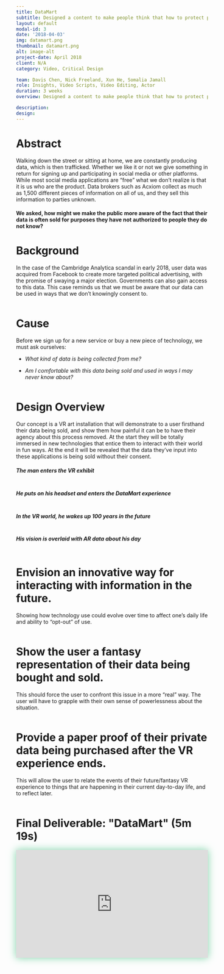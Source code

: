 ```yaml
---
title: DataMart
subtitle: Designed a content to make people think that how to protect personal online data as they feel necessary.<br>Utilized Premiere Pro and After Effects to create clips of rich content as prototype to present the design idea.
layout: default
modal-id: 3
date: '2018-04-03'
img: datamart.png
thumbnail: datamart.png
alt: image-alt
project-date: April 2018
client: N/A
category: Video, Critical Design

team: Davis Chen, Nick Freeland, Xun He, Somalia Jamall
role: Insights, Video Scripts, Video Editing, Actor
duration: 3 weeks
overview: Designed a content to make people think that how to protect personal online data as they feel necessary.<br>Utilized Premiere Pro and After Effects to create clips of rich content as prototype to present the design idea.

description: 
design:
---
```

<div class="row bg-light-gray"> <!-- eternal structure: row col-xl-12 modal-body 1 *edit bg color here*-->
<div class="col-xl-12"> <!-- eternal structure: row col-xl-12 modal-body 2-->
<div class="modal-body"> <!-- eternal structure: row col-xl-12 modal-body 3-->
    <!-- post content start-->
    <div class="container">
    <div class="row text-left text-general">
      <div class="col-lg-12">
      <h1 class="service-heading">Abstract</h1>
      <p>Walking down the street or sitting at home, we are constantly producing data, which is then trafficked. Whether we like it or not we give something in return for signing up and participating in social media or other platforms. While most social media applications are “free” what we don’t realize is that it is us who are the product. Data brokers such as Acxiom collect as much as 1,500 different pieces of information on all of us, and they sell this information to parties unknown.</p>
      <h4 class="service-heading">We asked, how might we make the public more aware of the fact that their data is often sold for purposes they have not authorized to people they do not know?</h4>
      </div>
    </div>
    </div> <!-- container -->
    <!-- post content end-->
</div> <!-- eternal structure: row col-xl-12 modal-body 4-->
</div> <!-- eternal structure: row col-xl-12 modal-body 5-->
</div>

<div class="row"> <!-- eternal structure: row col-xl-12 modal-body 1 *edit bg color here*-->
<div class="col-xl-12"> <!-- eternal structure: row col-xl-12 modal-body 2-->
<div class="modal-body"> <!-- eternal structure: row col-xl-12 modal-body 3-->
    <!-- post content start-->
    <div class="container">
    <div class="div-line"></div>
    <div class="row text-left">
        <div class="col-lg-7 col-sm-7 col-xs-7">
          <h1 class="service-heading">Background</h1>
          <p>In the case of the Cambridge Analytica scandal in early 2018, user data was acquired from Facebook to create more targeted political advertising, with the promise of swaying a major election. Governments can also gain access to this data. This case reminds us that we must be aware that our data can be used in ways that we don’t knowingly consent to.</p>
        </div>
        <div class="col-lg-5 col-sm-5 col-xs-5">
          <span >
          <img class="img-responsive center-block" src="img/portfolio/datamart-background.png" alt="">
          </span>
        </div>
    </div>
    <div class="div-line"></div>
    <div class="row text-left">
        <div class="col-lg-7 col-sm-7 col-xs-7">
          <h1 class="service-heading">Cause</h1>
          <p>Before we sign up for a new service or buy a new piece of technology, we must ask ourselves:</p>
          <ul class="text-muted" style="font-style: italic;">
            <li><p>What kind of data is being collected from me?</p></li>
            <li><p>Am I comfortable with this data being sold and used in ways I may never know about?</p></li>
          </ul>
        </div>
        <div class="col-lg-5 col-sm-5 col-xs-5">
          <span >
          <img class="img-responsive center-block" src="img/portfolio/datamart-social.png" alt="">
          </span>
        </div>
    </div>
    </div> <!-- container -->
    <!-- post content end-->
</div> <!-- eternal structure: row col-xl-12 modal-body 4-->
</div> <!-- eternal structure: row col-xl-12 modal-body 5-->
</div>

<div class="row bg-light-gray"> <!-- eternal structure: row col-xl-12 modal-body 1-->
<div class="col-xl-12"> <!-- eternal structure: row col-xl-12 modal-body 2-->
<div class="modal-body"> <!-- eternal structure: row col-xl-12 modal-body 3-->
    <!-- post content start-->
    <div class="container "> 
    <div class="row text-left">
        <div class="col-lg-12">
        <h1 class="service-heading">Design Overview</h1>
        <p>Our concept is a VR art installation that will demonstrate to a user firsthand their data being sold, and show them how painful it can be to have their agency about this process removed. At the start they will be totally immersed in new technologies that entice them to interact with their world in fun ways. At the end it will be revealed that the data they’ve input into these applications is being sold without their consent.</p>
        </div>
        <div class="col-lg-6 col-md-6">
          <span >
          <h5 class="service-heading">The man enters the VR exhibit</h5>
          <img class="img-responsive center-block" src="img/portfolio/data-a/dr1.jpg" alt="">
          </span>
        </div>
        <div class="col-lg-6 col-md-6">
          <span >
          <h5 class="service-heading">He puts on his headset and enters the DataMart experience</h5>
          <img class="img-responsive center-block" src="img/portfolio/data-a/dr2.jpg" alt="">
          </span>
        </div>
        <div class="col-lg-6 col-md-6">
          <span >
          <h5 class="service-heading">In the VR world, he wakes up 100 years in the future</h5>
          <img class="img-responsive center-block" src="img/portfolio/data-a/dr3.jpg" alt="">
          </span>
        </div>
        <div class="col-lg-6 col-md-6">
          <span >
          <h5 class="service-heading">His vision is overlaid with AR data about his day</h5>
          <img class="img-responsive center-block" src="img/portfolio/data-a/dr4.jpg" alt="">
          </span>
        </div>
    </div>
  </div> <!-- container -->
    <!-- post content end-->
</div> <!-- eternal structure: row col-xl-12 modal-body 4-->
</div> <!-- eternal structure: row col-xl-12 modal-body 5-->
</div>

<div class="row "> <!-- eternal structure: row col-xl-12 modal-body 1 *edit bg color here*-->
<div class="col-xl-12"> <!-- eternal structure: row col-xl-12 modal-body 2-->
<div class="modal-body"> <!-- eternal structure: row col-xl-12 modal-body 3-->
    <!-- post content start-->
    <div class="container">
    <div class="div-line"></div>
    <div class="row text-left data-card">
        <div class="col-lg-6 col-md-6">
          <h1 class="service-heading">Envision an innovative way for interacting with information in the future.</h1>
          <p>Showing how technology use could evolve over time to affect one’s daily life and ability to “opt-out” of use.</p>
        </div>
        <div class="col-lg-6 col-md-6">
          <span >
          <img class="img-responsive center-block" src="img/portfolio/data-a/dr5.jpg" style="margin-bottom: 0px;" alt="">
          </span>
        </div>
    </div>
    <div class="div-line"></div>
    <div class="row text-left data-card">
        <div class="col-lg-6 col-md-6">
          <h1 class="service-heading">Show the user a fantasy representation of their data being bought and sold.</h1>
          <p>This should force the user to confront this issue in a more “real” way. The user will have to grapple with their own sense of powerlessness about the situation.</p>
        </div>
        <div class="col-lg-6 col-md-6">
          <span >
          <img class="img-responsive center-block" src="img/portfolio/data-a/dr6.jpg" style="margin-bottom: 0px;" alt="">
          </span>
        </div>
    </div>
    <div class="div-line"></div>
    <div class="row text-left data-card">
        <div class="col-lg-6 col-md-6">
          <h1 class="service-heading">Provide a paper proof of their private data being purchased after the VR experience ends.</h1>
          <p>This will allow the user to relate the events of their future/fantasy VR experience to things that are happening in their current day-to-day life, and to reflect later.</p>
        </div>
        <div class="col-lg-6 col-md-6">
          <span >
          <img class="img-responsive center-block" src="img/portfolio/data-a/dr7.jpg" style="margin-bottom: 0px;" alt="">
          </span>
        </div>
    </div>
    <div class="div-line"></div>
    </div> <!-- container -->
    <!-- post content end-->
</div> <!-- eternal structure: row col-xl-12 modal-body 4-->
</div> <!-- eternal structure: row col-xl-12 modal-body 5-->
</div>

<div class="row"> <!-- eternal structure: row col-xl-12 modal-body 1-->
<div class="col-xl-12"> <!-- eternal structure: row col-xl-12 modal-body 2-->
<div class="modal-body"> <!-- eternal structure: row col-xl-12 modal-body 3-->
    <!-- post content start-->
    <div class="container">
      <div class="row text-center" >
        <div class="col-lg-12">
          <h1 class="service-heading">Final Deliverable: "DataMart" (5m 19s)</h1>
          <div style="padding-top: 56.25%; position: relative; overflow: hidden; box-shadow: 0px 0px 20px #7dd4a8;"><iframe allowfullscreen="" scrolling="no" style="position: absolute; height: 100%; width: 100%; left: 0px; top: 0px;" src="https://onelineplayer.com/player.html?autoplay=false&loop=false&autopause=false&muted=false&url=https%3A%2F%2Fvimeo.com%2F356513591&poster=&time=true&progressBar=true&playButton=true&overlay=true&muteButton=true&fullscreenButton=true&style=light&logo=false&quality=1080p" frameborder="0"></iframe></div>
        </div>
      </div>
    </div>
    <!-- post content end-->
</div> <!-- eternal structure: row col-xl-12 modal-body 4-->
</div> <!-- eternal structure: row col-xl-12 modal-body 5-->
</div>
